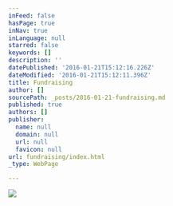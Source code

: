 ```yaml
---
inFeed: false
hasPage: true
inNav: true
inLanguage: null
starred: false
keywords: []
description: ''
datePublished: '2016-01-21T15:12:16.226Z'
dateModified: '2016-01-21T15:12:11.396Z'
title: Fundraising
author: []
sourcePath: _posts/2016-01-21-fundraising.md
published: true
authors: []
publisher:
  name: null
  domain: null
  url: null
  favicon: null
url: fundraising/index.html
_type: WebPage

---
```

![](https://the-grid-user-content.s3-us-west-2.amazonaws.com/61be5b42-89e3-4731-8e56-4236a16ee7e6.png)